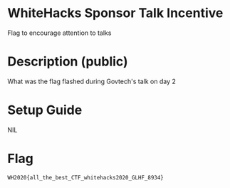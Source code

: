 # WhiteHacks Sponsor Talk Incentive

Flag to encourage attention to talks 

# Description (public)

What was the flag flashed during Govtech's talk on day 2

# Setup Guide

NIL

# Flag

`WH2020{all_the_best_CTF_whitehacks2020_GLHF_8934}`